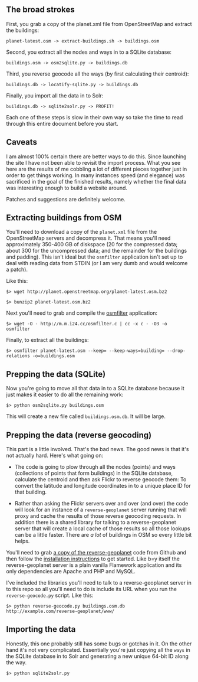 The broad strokes
--

First, you grab a copy of the planet.xml file from OpenStreetMap and extract the buildings:

	planet-latest.osm -> extract-buildings.sh -> buildings.osm
	
Second, you extract all the nodes and ways in to a SQLite database:

	buildings.osm -> osm2sqlite.py -> buildings.db

Third, you reverse geocode all the ways (by first calculating their centroid):

	buildings.db -> locatify-sqlite.py -> buildings.db
	
Finally, you import all the data in to Solr:

	buildings.db -> sqlite2solr.py -> PROFIT!

Each one of these steps is slow in their own way so take the time to read through this entire document before you start.

Caveats
--

I am almost 100% certain there are better ways to do this. Since launching the site I have not been able to revisit the import process. What you see here are the results of me cobbling a lot of different pieces together just in order to get things working. In many instances speed (and elegance) was sacrificed in the goal of the finished results, namely whether the final data was interesting enough to build a website around.

Patches and suggestions are definitely welcome.

Extracting buildings from OSM
--

You'll need to download a copy of the `planet.xml` file from the OpenStreetMap servers and decompress it. That means you'll need approximately 350-400 GB of diskspace (20 for the compressed data; about 300 for the uncompressed data; and the remainder for the buildings and padding). This isn't ideal but the `osmfilter` application isn't set up to deal with reading data from STDIN (or I am very dumb and would welcome a patch).

Like this:

	$> wget http://planet.openstreetmap.org/planet-latest.osm.bz2

	$> bunzip2 planet-latest.osm.bz2
	
Next you'll need to grab and compile the [osmfilter](https://wiki.openstreetmap.org/wiki/Osmfilter) application:

	$> wget -O - http://m.m.i24.cc/osmfilter.c | cc -x c - -O3 -o osmfilter
	
Finally, to extract all the buildings:

	$> osmfilter planet-latest.osm --keep= --keep-ways=building= --drop-relations -o=buildings.osm

Prepping the data (SQLite)
--

Now you're going to move all that data in to a SQLite database because it just makes it easier to do all the remaining work:

	$> python osm2sqlite.py buildings.osm

This will create a new file called `buildings.osm.db`. It will be large.

Prepping the data (reverse geocoding)
--

This part is a little involved. That's the bad news. The good news is that it's not actually hard. Here's what going on:

* The code is going to plow through all the nodes (points) and ways (collections of points that form buildings) in the SQLite database, calculate the centroid and then ask Flickr to reverse geocode them: To convert the latitude and longitude coordinates in to a unique place ID for that building.

* Rather than asking the Flickr servers over and over (and over) the code will look for an instance of a `reverse-geoplanet` server running that will proxy and cache the results of those reverse geocoding requests. In addition there is a shared library for talking to a reverse-geoplanet server that will create a local cache of those results so all those lookups can be a little faster. There are _a lot_ of buildings in OSM so every little bit helps.

You'll need to grab [a copy of the reverse-geoplanet](https://github.com/straup/reverse-geoplanet) code from Github and then follow the [installation instructions](https://github.com/straup/reverse-geoplanet/blob/master/INSTALL.md) to get started. Like b=y itself the reverse-geoplanet server is a plain vanilla Flamework application and its only dependencies are Apache and PHP and MySQL.	

I've included the libraries you'll need to talk to a reverse-geoplanet server in to this repo so all you'll need to do is include its URL when you run the `reverse-geocode.py` script. Like this:

	$> python reverse-geocode.py buildings.osm.db http://example.com/reverse-geoplanet/www/
	
Importing the data
--

Honestly, this one probably still has some bugs or gotchas in it. On the other hand it's not very complicated. Essentially you're just copying all the `ways` in the SQLite database in to Solr and generating a new unique 64-bit ID along the way.

	$> python sqlite2solr.py


